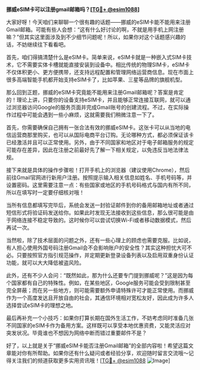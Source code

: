 **挪威eSIM卡可以注册gmail邮箱吗？[[TG💪+ @esim1088](https://t.me/s/esim1088)]**

大家好呀！今天咱们来聊聊一个很有趣的话题——挪威的eSIM卡能不能用来注册Gmail邮箱。可能有些人会想：“这有什么好讨论的啊，不就是用手机上网注册嘛？”但其实这里面涉及到不少细节问题呢！所以，如果你对这个话题感兴趣的话，不妨继续往下看看吧。

首先，咱们得搞清楚什么是eSIM卡。简单来说，eSIM卡就是一种嵌入式SIM卡技术，它不需要实体卡槽就能直接安装到设备中。相比传统的物理SIM卡，eSIM卡不仅体积更小、更方便携带，还支持远程配置和管理网络运营商信息。现在市面上很多高端智能手机都开始支持eSIM卡了，比如苹果、三星等品牌的旗舰机型。

那么回到正题，挪威的eSIM卡究竟能不能用来注册Gmail邮箱呢？答案是肯定的！理论上讲，只要你的设备支持eSIM卡，并且能够正常连接互联网，就可以通过浏览器访问Google的服务页面并完成Gmail账号的创建流程。不过，在实际操作过程中可能会遇到一些小麻烦，这就需要我们稍微注意一下了。

首先，你需要确保自己拥有一张合法有效的挪威eSIM卡。这张卡可以从当地的电信运营商那里购买，也可以从国际电商平台订购。无论哪种方式，都必须保证该卡已经激活并且可以正常使用。另外，由于不同国家和地区对于电子邮箱服务的规定可能存在差异，因此在注册之前最好先了解一下相关规定，以免违反当地法律法规。

接下来就是具体的操作步骤啦！打开手机上的浏览器（建议使用Chrome），然后前往Gmail官网进行新用户注册。按照提示输入相关信息如姓名、手机号码等，并设置密码。这里需要注意一点：有些国家或地区的手机号码格式与国内有所不同，所以在填写时一定要仔细核对哦！

当所有信息都填写完毕后，系统会发送一封验证邮件到你的备用邮箱地址或者通过短信形式将验证码发送给你。如果此时发现无法接收到这些信息，那么很可能是由于网络连接不稳定导致的。这时候你可以尝试切换Wi-Fi或者移动数据模式，然后再试一次。

当然啦，除了技术层面的问题之外，还有一些心理上的顾虑也需要克服。比如说，有人担心使用外国号码注册Gmail会不会影响账户的安全性？其实这种担忧大可不必。只要按照官方指引规范操作，并定期更新登录设备列表以及启用双重身份认证功能，就可以大大降低被盗风险。

此外，还有不少人会问：“既然如此，那为什么还要专门提到挪威呢？”这是因为每个国家都有自己的特殊性。例如，在某些地区，Google服务可能会受到限制甚至完全屏蔽；而在另一些地方，则可能需要额外申请特殊许可才能正常使用。而挪威作为一个高度发达且开放自由的社会，其通信环境相对宽松友好，因此成为许多人选择尝试eSIM卡的理想之地。

最后再补充一个小技巧：如果你打算长期在国外生活工作，不妨考虑同时准备几张不同国家的eSIM卡作为备用方案。这样既可以享受本地优惠资费，又能灵活应对突发状况。毕竟谁也不想因为网络中断而错过重要邮件不是？

好了，以上就是关于“挪威eSIM卡能否注册Gmail邮箱”的全部内容啦！希望这篇文章能对你有所帮助。如果你还有什么疑问或者经验分享，欢迎随时留言交流哦～记得关注我们的频道获取更多实用资讯哦！[[TG💪+ @esim1088](https://t.me/s/esim1088) ![Image](https://i.postimg.cc/4NQfJmqS/Snipaste-2025-05-13-00-14-12.png)]